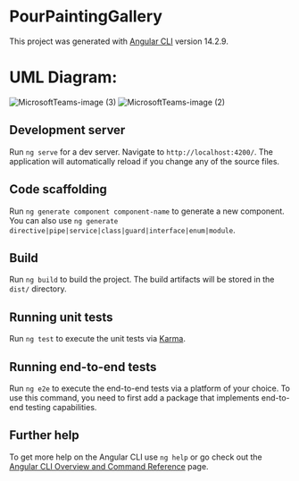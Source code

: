 # PourPaintingGallery

This project was generated with [Angular CLI](https://github.com/angular/angular-cli) version 14.2.9.

# UML Diagram:

![MicrosoftTeams-image (3)](https://user-images.githubusercontent.com/50929778/235558696-2f5b45e2-bb54-42ec-a859-45b277a8c996.png)
![MicrosoftTeams-image (2)](https://user-images.githubusercontent.com/50929778/235558698-6bfaeacd-34a9-4c28-b052-595cdf53df00.png)



## Development server

Run `ng serve` for a dev server. Navigate to `http://localhost:4200/`. The application will automatically reload if you change any of the source files.

## Code scaffolding

Run `ng generate component component-name` to generate a new component. You can also use `ng generate directive|pipe|service|class|guard|interface|enum|module`.

## Build

Run `ng build` to build the project. The build artifacts will be stored in the `dist/` directory.

## Running unit tests

Run `ng test` to execute the unit tests via [Karma](https://karma-runner.github.io).

## Running end-to-end tests

Run `ng e2e` to execute the end-to-end tests via a platform of your choice. To use this command, you need to first add a package that implements end-to-end testing capabilities.

## Further help

To get more help on the Angular CLI use `ng help` or go check out the [Angular CLI Overview and Command Reference](https://angular.io/cli) page.
